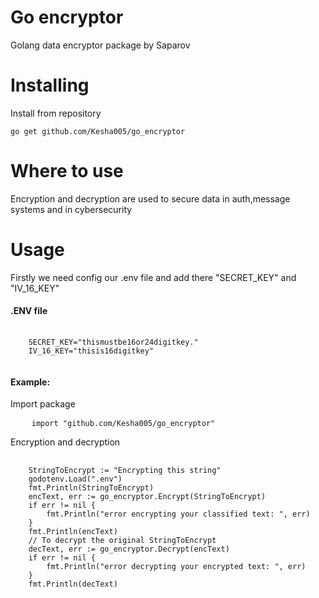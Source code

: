 #  Go encryptor

Golang data encryptor  package  by Saparov

#  Installing
Install from repository
<pre>
<code>go get github.com/Kesha005/go_encryptor</code>
</pre>

# Where to use

Encryption and decryption are used to secure data in auth,message systems and in cybersecurity

#  Usage

Firstly we need config our .env file and add there "SECRET_KEY" and "IV_16_KEY"

<h4>.ENV file</h4>
<pre>
    <code>
    SECRET_KEY="thismustbe16or24digitkey."
    IV_16_KEY="thisis16digitkey"
    </code>
</pre>

<h4>Example:</h4>

<p>Import package</p>

<pre>
    <code>import "github.com/Kesha005/go_encryptor"</code>
</pre>

<p>Encryption and decryption</p>
<pre>
    <code>
    StringToEncrypt := "Encrypting this string"
	godotenv.Load(".env")
	fmt.Println(StringToEncrypt)
	encText, err := go_encryptor.Encrypt(StringToEncrypt)
	if err != nil {
		fmt.Println("error encrypting your classified text: ", err)
	}
	fmt.Println(encText)
	// To decrypt the original StringToEncrypt
	decText, err := go_encryptor.Decrypt(encText)
	if err != nil {
		fmt.Println("error decrypting your encrypted text: ", err)
	}
	fmt.Println(decText)
    </code>
</pre>

